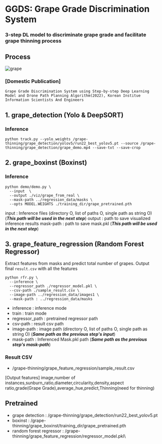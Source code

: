 # GGDS: Grape Grade Discrimination System
### 3-step DL model to discriminate grape grade and facilitate grape thinning process

## Process
![grape](https://user-images.githubusercontent.com/68745418/174239241-3e8850a0-2b0c-4797-a783-07576b09be3b.jpg)  


### [Domestic Publication]  
```
Grape Grade Discrimination System using Step-by-step Deep Learning Model and Drone Path Planning Algorithm(2022), Korean Institue Information Scientists And Engineers
```


## 1. grape_detection (Yolo & DeepSORT)

### Inference
```
python track.py --yolo_weights /grape-thinning/grape_detection/yolov5/run22_best_yolov5.pt --source /grape-thinning/grape_detection/grape_demo.mp4 --save-txt --save-crop
```

## 2. grape_boxinst (Boxinst)

### Inference

```
python demo/demo.py \
  --input  \
  --output ./viz/grape_from_real \
  --mask-path ../regression_data/masks \
  --opts MODEL.WEIGHTS ./training_dir/grape_pretrained.pth
```

input : Inference files (directory O, list of paths O, single path as string O) (***This path will be used in the next step***)
output : path to save visualized inference results
mask-path : path to save mask.pkl (***This path will be used in the next step***)

## 3. grape_feature_regression (Random Forest Regressor)

Extract features from masks and predict total number of grapes.
Output final `result.csv` with all the features

```
python rfr.py \
  --inference \
  --regressor_path ./regressor_model.pkl \
  --csv-path ./sample_result.csv \
  --image-path ../regression_data/images1 \
  --mask-path : ../regression_data/masks
```

- inference : inference mode
- train : train mode
- regressor_path : pretrained regressor path
- csv-path : result csv path
- image-path : image path (directory O, list of paths O, single path as string O) (***Same path as the previous step's input***)  
- mask-path : Inferenced Mask.pkl path (***Same path as the previous step's mask-path***)  
    

### Result CSV
- /grape-thinning/grape_feature_regression/sample_result.csv  

[Output features]
image,number of instances,sunburn_ratio,diameter,circularity,density,aspect ratio,grade(Grape Grade),average_hue,predict,Thinning(need for thinning)

## Pretrained
- grape detection : /grape-thinning/grape_detection/run22_best_yolov5.pt
- boxinst : /grape-thinning/grape_boxinst/training_dir/grape_pretrained.pth
- random forest regressor : /grape-thinning/grape_feature_regression/regressor_model.pkl\
